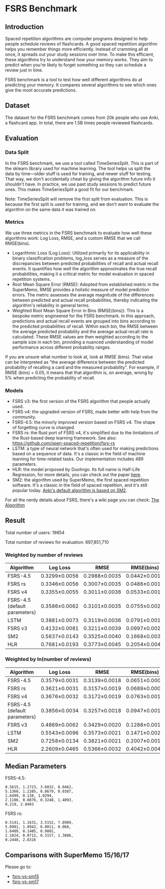 # FSRS Benchmark

## Introduction

Spaced repetition algorithms are computer programs designed to help people schedule reviews of flashcards. A good spaced repetition algorithm helps you remember things more efficiently. Instead of cramming all at once, it spreads out your study sessions over time. To make this efficient, these algorithms try to understand how your memory works. They aim to predict when you're likely to forget something so they can schedule a review just in time.

FSRS benchmark is a tool to test how well different algorithms do at predicting your memory. It compares several algorithms to see which ones give the most accurate predictions.

## Dataset

The dataset for the FSRS benchmark comes from 20k people who use Anki, a flashcard app. In total, there are 1.5B times people reviewed flashcards.

## Evaluation

### Data Split

In the FSRS benchmark, we use a tool called TimeSeriesSplit. This is part of the sklearn library used for machine learning. The tool helps us split the data by time—older stuff is used for training, and newer stuff for testing. That way, we don't accidentally cheat by giving the algorithm future info it shouldn't have. In practice, we use past study sessions to predict future ones. This makes TimeSeriesSplit a good fit for our benchmark.

Note: TimeSeriesSplit will remove the first split from evaluation. This is because the first split is used for training, and we don't want to evaluate the algorithm on the same data it was trained on.

### Metrics

We use three metrics in the FSRS benchmark to evaluate how well these algorithms work: Log Loss, RMSE, and a custom RMSE that we call RMSE(bins).

- Logarithmic Loss (Log Loss): Utilized primarily for its applicability in binary classification problems, log_loss serves as a measure of the discrepancies between predicted probabilities of recall and actual recall events. It quantifies how well the algorithm approximates the true recall probabilities, making it a critical metric for model evaluation in spaced repetition systems.
- Root Mean Square Error (RMSE): Adopted from established metric in the SuperMemo, RMSE provides a holistic measure of model prediction errors. The metric assesses the average magnitude of the differences between predicted and actual recall probabilities, thereby indicating the algorithm's reliability in general terms.
- Weighted Root Mean Square Error in Bins (RMSE(bins)): This is a bespoke metric engineered for the FSRS benchmark. In this approach, predictions and actual recall events are grouped into bins according to the predicted probabilities of recall. Within each bin, the RMSE between the average predicted probability and the average actual recall rate is calculated. These RMSE values are then weighted according to the sample size in each bin, providing a nuanced understanding of model performance across different probability ranges.

If you are unsure what number to look at, look at RMSE (bins). That value can be interpreted as "the average difference between the predicted probability of recalling a card and the measured probability". For example, if RMSE (bins) = 0.05, it means that that algorithm is, on average, wrong by 5% when predicting the probability of recall.

### Models

- FSRS v3: the first version of the FSRS algorithm that people actually used.
- FSRS v4: the upgraded version of FSRS, made better with help from the community.
- FSRS-4.5: the minorly improved version based on FSRS v4. The shape of forgetting curve is changed.
- FSRS rs: the Rust port of FSRS v4, it's simplified due to the limitations of the Rust-based deep learning framework. See also: https://github.com/open-spaced-repetition/fsrs-rs
- LSTM: a type of neural network that's often used for making predictions based on a sequence of data. It's a classic in the field of machine learning for time-related tasks. Our implementation includes 489 parameters.
- HLR: the model proposed by Duolingo. Its full name is Half-Life Regression, for more details, you can check out the paper [here](https://github.com/duolingo/halflife-regression).
- SM2: the algorithm used by SuperMemo, the first spaced repetition software. It's a classic in the field of spaced repetition, and it's still popular today. [Anki's default algorithm is based on SM2](https://faqs.ankiweb.net/what-spaced-repetition-algorithm.html).

For all the nerdy details about FSRS, there's a wiki page you can check: [The Algorithm](https://github.com/open-spaced-repetition/fsrs4anki/wiki/The-Algorithm)

## Result

Total number of users: 19854

Total number of reviews for evaluation: 697,851,710

### Weighted by number of reviews

| Algorithm | Log Loss | RMSE | RMSE(bins) |
| --- | --- | --- | --- |
| FSRS-4.5 | 0.3299±0.0056 | 0.2988±0.0035 | 0.0442±0.0011 |
| FSRS rs | 0.3346±0.0056 | 0.3007±0.0035 | 0.0486±0.0015 |
| FSRS v4 | 0.3355±0.0055 | 0.3011±0.0036 | 0.0533±0.0015 |
| FSRS-4.5 (default parameters) | 0.3586±0.0062 | 0.3101±0.0035 | 0.0755±0.0020 |
| LSTM | 0.3881±0.0073 | 0.3119±0.0036 | 0.0791±0.0019 |
| FSRS v3 | 0.4132±0.0081 | 0.3211±0.0039 | 0.0997±0.0026 |
| SM2 | 0.5637±0.0143 | 0.3525±0.0040 | 0.1668±0.0031 |
| HLR | 0.7681±0.0193 | 0.3773±0.0045 | 0.2054±0.0048 |

### Weighted by ln(number of reviews)

| Algorithm | Log Loss | RMSE | RMSE(bins) |
| --- | --- | --- | --- |
| FSRS-4.5 | 0.3579±0.0031 | 0.3139±0.0018 | 0.0651±0.0008 |
| FSRS rs | 0.3621±0.0031 | 0.3157±0.0019 | 0.0689±0.0009 |
| FSRS v4 | 0.3676±0.0032 | 0.3172±0.0019 | 0.0763±0.0010 |
| FSRS-4.5 (default parameters) | 0.3856±0.0034 | 0.3257±0.0018 | 0.0947±0.0011 |
| FSRS v3 | 0.4869±0.0062 | 0.3429±0.0020 | 0.1288±0.0015 |
| LSTM | 0.5543±0.0096 | 0.3573±0.0021 | 0.1471±0.0020 |
| SM2 | 0.7258±0.0134 | 0.3821±0.0021 | 0.2007±0.0018 |
| HLR | 2.2609±0.0465 | 0.5366±0.0032 | 0.4042±0.0040 |

## Median Parameters

FSRS-4.5:

```
0.5615, 1.2723, 3.6032, 8.0462,
5.1368, 1.2205, 0.8679, 0.0387,
1.6499, 0.138, 1.0294,
2.1106, 0.0876, 0.3248, 1.4093,
0.219, 2.8403
```

FSRS rs:

```
0.5141, 1.1631, 3.5152, 7.8989,
5.0981, 1.0942, 0.8011, 0.068,
1.6409, 0.1405, 0.9801,
2.1824, 0.0712, 0.3157, 1.3886,
0.2448, 2.8316
```

## Comparisons with SuperMemo 15/16/17

Please go to:
- [fsrs-vs-sm15](https://github.com/open-spaced-repetition/fsrs-vs-sm15)
- [fsrs-vs-sm17](https://github.com/open-spaced-repetition/fsrs-vs-sm17)
